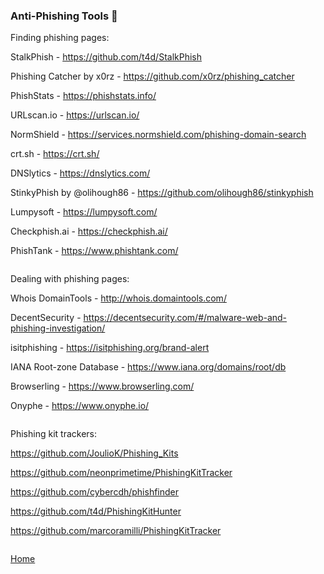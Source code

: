 ### Anti-Phishing Tools 🎣 

Finding phishing pages:

StalkPhish - https://github.com/t4d/StalkPhish

Phishing Catcher by x0rz - https://github.com/x0rz/phishing_catcher

PhishStats - https://phishstats.info/

URLscan.io - https://urlscan.io/

NormShield - https://services.normshield.com/phishing-domain-search

crt.sh - https://crt.sh/

DNSlytics - https://dnslytics.com/

StinkyPhish by @olihough86 - https://github.com/olihough86/stinkyphish

Lumpysoft - https://lumpysoft.com/

Checkphish.ai - https://checkphish.ai/

PhishTank - https://www.phishtank.com/

```

```

Dealing with phishing pages:

Whois DomainTools - http://whois.domaintools.com/

DecentSecurity - https://decentsecurity.com/#/malware-web-and-phishing-investigation/

isitphishing - https://isitphishing.org/brand-alert

IANA Root-zone Database - https://www.iana.org/domains/root/db

Browserling - https://www.browserling.com/

Onyphe - https://www.onyphe.io/

```

```

Phishing kit trackers: 

https://github.com/JoulioK/Phishing_Kits

https://github.com/neonprimetime/PhishingKitTracker

https://github.com/cybercdh/phishfinder

https://github.com/t4d/PhishingKitHunter

https://github.com/marcoramilli/PhishingKitTracker

```

```
[Home](https://github.com/WilliamThomas-sec/Opensource-tools)
